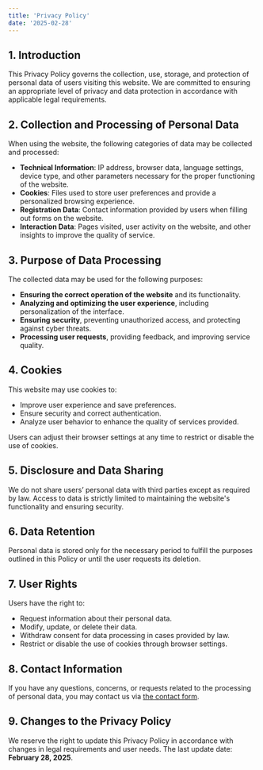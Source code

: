 ```yaml
---
title: 'Privacy Policy'
date: '2025-02-28'
---
```


## **1. Introduction**

This Privacy Policy governs the collection, use, storage, and protection of personal data of users visiting this website. We are committed to ensuring an appropriate level of privacy and data protection in accordance with applicable legal requirements.

## **2. Collection and Processing of Personal Data**

When using the website, the following categories of data may be collected and processed:

-   **Technical Information**: IP address, browser data, language settings, device type, and other parameters necessary for the proper functioning of the website.
-   **Cookies**: Files used to store user preferences and provide a personalized browsing experience.
-   **Registration Data**: Contact information provided by users when filling out forms on the website.
-   **Interaction Data**: Pages visited, user activity on the website, and other insights to improve the quality of service.

## **3. Purpose of Data Processing**

The collected data may be used for the following purposes:

-   **Ensuring the correct operation of the website** and its functionality.
-   **Analyzing and optimizing the user experience**, including personalization of the interface.
-   **Ensuring security**, preventing unauthorized access, and protecting against cyber threats.
-   **Processing user requests**, providing feedback, and improving service quality.

## **4. Cookies**

This website may use cookies to:

-   Improve user experience and save preferences.
-   Ensure security and correct authentication.
-   Analyze user behavior to enhance the quality of services provided.

Users can adjust their browser settings at any time to restrict or disable the use of cookies.

## **5. Disclosure and Data Sharing**

We do not share users’ personal data with third parties except as required by law. Access to data is strictly limited to maintaining the website's functionality and ensuring security.

## **6. Data Retention**

Personal data is stored only for the necessary period to fulfill the purposes outlined in this Policy or until the user requests its deletion.

## **7. User Rights**

Users have the right to:

-   Request information about their personal data.
-   Modify, update, or delete their data.
-   Withdraw consent for data processing in cases provided by law.
-   Restrict or disable the use of cookies through browser settings.

## **8. Contact Information**

If you have any questions, concerns, or requests related to the processing of personal data, you may contact us via [the contact form](/contact).

## **9. Changes to the Privacy Policy**

We reserve the right to update this Privacy Policy in accordance with changes in legal requirements and user needs. The last update date: **February 28, 2025**.
